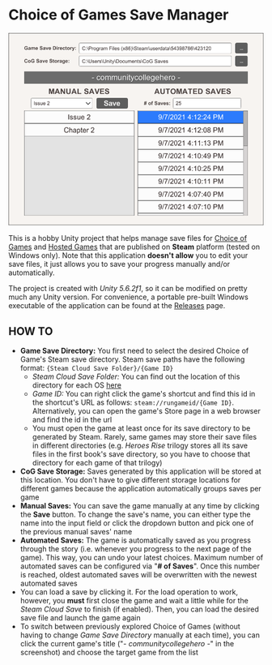 # Choice of Games Save Manager

![Screenshot](MainWindow.png)

This is a hobby Unity project that helps manage save files for [Choice of Games](https://store.steampowered.com/search/?publisher=Choice%20of%20Games) and [Hosted Games](https://store.steampowered.com/search/?publisher=Hosted%20Games) that are published on **Steam** platform (tested on Windows only). Note that this application **doesn't allow** you to edit your save files, it just allows you to save your progress manually and/or automatically.

The project is created with *Unity 5.6.2f1*, so it can be modified on pretty much any Unity version. For convenience, a portable pre-built Windows executable of the application can be found at the [Releases](https://github.com/yasirkula/UnityChoiceOfGamesSaveManager/releases) page.

## HOW TO

- **Game Save Directory:** You first need to select the desired Choice of Game's Steam save directory. Steam save paths have the following format: `{Steam Cloud Save Folder}/{Game ID}`
  - *Steam Cloud Save Folder:* You can find out the location of this directory for each OS [here](https://help.steampowered.com/en/faqs/view/68D2-35AB-09A9-7678)
  - *Game ID:* You can right click the game's shortcut and find this id in the shortcut's URL as follows: `steam://rungameid/{Game ID}`. Alternatively, you can open the game's Store page in a web browser and find the id in the url
  - You must open the game at least once for its save directory to be generated by Steam. Rarely, same games may store their save files in different directories (e.g. *Heroes Rise* trilogy stores all its save files in the first book's save directory, so you have to choose that directory for each game of that trilogy)
- **CoG Save Storage:** Saves generated by this application will be stored at this location. You don't have to give different storage locations for different games because the application automatically groups saves per game
- **Manual Saves:** You can save the game manually at any time by clicking the **Save** button. To change the save's name, you can either type the name into the input field or click the dropdown button and pick one of the previous manual saves' name
- **Automated Saves:** The game is automatically saved as you progress through the story (i.e. whenever you progress to the next page of the game). This way, you can undo your latest choices. Maximum number of automated saves can be configured via "**# of Saves**". Once this number is reached, oldest automated saves will be overwritten with the newest automated saves
- You can load a save by clicking it. For the load operation to work, however, you **must** first close the game and wait a little while for the *Steam Cloud Save* to finish (if enabled). Then, you can load the desired save file and launch the game again
- To switch between previously explored Choice of Games (without having to change *Game Save Directory* manually at each time), you can click the current game's title ("*- communitycollegehero -*" in the screenshot) and choose the target game from the list
